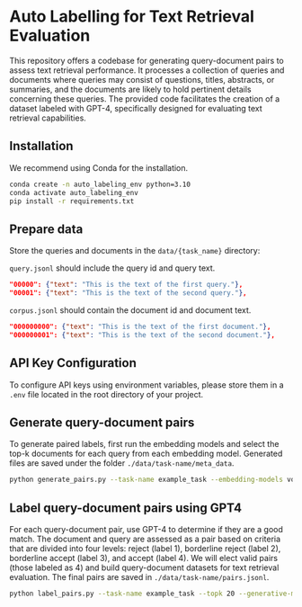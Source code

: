 # Auto Labelling for Text Retrieval Evaluation
This repository offers a codebase for generating query-document pairs to assess text retrieval performance. It processes a collection of queries and documents where queries may consist of questions, titles, abstracts, or summaries, and the documents are likely to hold pertinent details concerning these queries. The provided code facilitates the creation of a dataset labeled with GPT-4, specifically designed for evaluating text retrieval capabilities.

## Installation

We recommend using Conda for the installation.

```bash
conda create -n auto_labeling_env python=3.10
conda activate auto_labeling_env
pip install -r requirements.txt
```

## Prepare data
Store the queries and documents in the `data/{task_name}` directory:

`query.jsonl` should include the query id and query text.
```json
"00000": {"text": "This is the text of the first query."},
"00001": {"text": "This is the text of the second query."},
```

`corpus.jsonl` should contain the document id and document text.
```json
"000000000": {"text": "This is the text of the first document."},
"000000001": {"text": "This is the text of the second document."},
```

## API Key Configuration

To configure API keys using environment variables, please store them in a `.env` file located in the root directory of your project.

## Generate query-document pairs

To generate paired labels, first run the embedding models and select the top-k documents for each query from each embedding model. Generated files are saved under the folder `./data/task-name/meta_data`.

```bash
python generate_pairs.py --task-name example_task --embedding-models voyage-large-2,text-embedding-3-large --topk 20
```

## Label query-document pairs using GPT4

For each query-document pair, use GPT-4 to determine if they are a good match. The document and query are assessed as a pair based on criteria that are divided into four levels: reject (label 1), borderline reject (label 2), borderline accept (label 3), and accept (label 4). We will elect valid pairs (those labeled as 4) and build query-document datasets for text retrieval evaluation. The final pairs are saved in `./data/task-name/pairs.jsonl`.

```bash
python label_pairs.py --task-name example_task --topk 20 --generative-model gpt-4-0125-preview
```